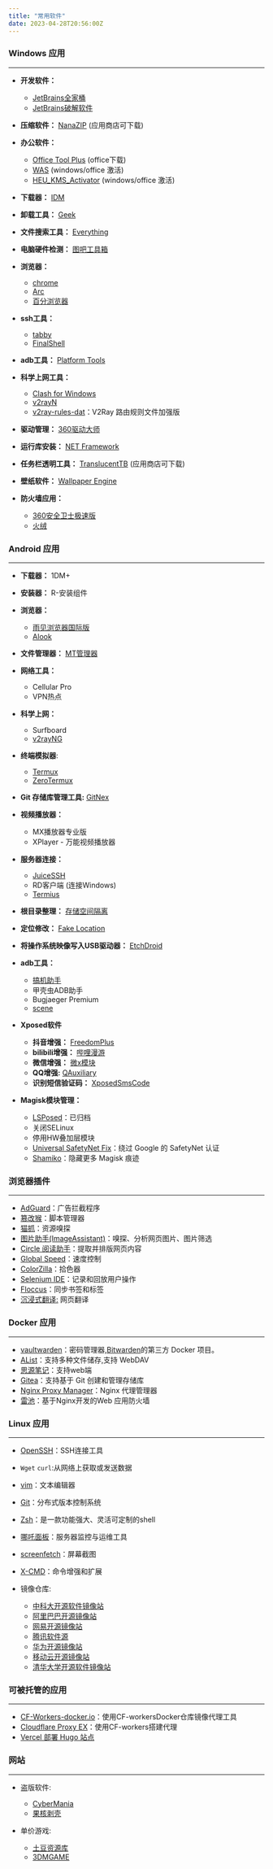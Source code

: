 ```yaml
---
title: "常用软件"
date: 2023-04-28T20:56:00Z
---
```

### Windows 应用

---

* **开发软件：**

  * [JetBrains全家桶](https://www.jetbrains.com/zh-cn/products/)
  * [JetBrains破解软件](https://linux.do/t/topic/115562)
* **压缩软件：** [NanaZIP](https://github.com/M2Team/NanaZip)  (应用商店可下载)
* **办公软件：**

  * [Office Tool Plus](https://otp.landian.vip/zh-cn/download.html) (office下载)
  * [WAS](https://github.com/massgravel/Microsoft-Activation-Scripts) (windows/office 激活)
  * [HEU_KMS_Activator](https://github.com/zbezj/HEU_KMS_Activator/releases) (windows/office 激活)
* **下载器：** ​[IDM](https://www.internetdownloadmanager.com/)
* **卸载工具：** ​[Geek](https://geekuninstaller.com/)
* **文件搜索工具：** ​[Everything](https://www.voidtools.com/downloads/)
* **电脑硬件检测：** ​[图吧工具箱](http://www.tbtool.cn/)
* **浏览器：**

  * [chrome](https://www.google.com/chrome/)
  * [Arc](https://arc.net/)
  * [百分浏览器](https://www.centbrowser.cn/)
* **ssh工具：**

  * [tabby](https://github.com/Eugeny/tabby/tree/master)
  * [FinalShell](http://www.hostbuf.com/)
* **adb工具：** ​[Platform Tools](https://developer.android.com/tools/releases/platform-tools?hl=zh-cn)
* **科学上网工具：**

  * [Clash for Windows](https://github.com/Z-Siqi/Clash-for-Windows_Chinese/releases)
  * [v2rayN](https://github.com/2dust/v2rayN/releases/)
  * [v2ray-rules-dat](https://github.com/Loyalsoldier/v2ray-rules-dat)：V2Ray 路由规则文件加强版
* **驱动管理：** [360驱动大师](http://dm.weishi.360.cn/home.html)
* **运行库安装：** [NET Framework](https://dotnet.microsoft.com/zh-cn/download/dotnet-framework)
* **任务栏透明工具：** ​[TranslucentTB](https://github.com/TranslucentTB/TranslucentTB#start-of-content)  (应用商店可下载)
* **壁纸软件：** ​[Wallpaper Engine](https://store.steampowered.com/app/431960/Wallpaper_Engine/)
* **防火墙应用：**

  * [360安全卫士极速版](https://weishi.360.cn/jisu/)
  * [火绒](https://www.huorong.cn/)

### Android 应用

---

* **下载器：**  1DM+
* **安装器：**  R-安装组件
* **浏览器：**

  * [雨见浏览器国际版](https://yjllq.com/)
  * [Alook](https://www.alookweb.com/)
* **文件管理器：** [MT管理器](https://mt2.cn/)
* **网络工具：**

  * Cellular Pro
  * VPN热点
* **科学上网：**

  * Surfboard
  * [v2rayNG](https://github.com/2dust/v2rayNG/releases)
* **终端模拟器**:

  * [Termux](https://termux.dev/)
  * [ZeroTermux](https://github.com/hanxinhao000/ZeroTermux)
* **Git 存储库管理工具:**     [GitNex](https://gitnex.com/)
* **视频播放器：**

  * MX播放器专业版
  * XPlayer - 万能视频播放器
* **服务器连接：**

  * [JuiceSSH](https://juicessh.com/)
  * RD客户端 (连接Windows)
  * [Termius](https://termius.com/)
* **根目录整理：** ​[存储空间隔离](https://sr.rikka.app/)
* **定位修改：** ​[Fake Location](https://github.com/Lerist/FakeLocation)
* **将操作系统映像写入USB驱动器：** ​[EtchDroid](https://github.com/EtchDroid/EtchDroid)
* **adb工具：**

  * [搞机助手](https://gjzsr.com/)
  * 甲壳虫ADB助手
  * Bugjaeger Premium
  * [scene](https://github.com/kdrag0n/safetynet-fix/releases)
* **Xposed软件**

  * **抖音增强：** [FreedomPlus](https://github.com/Xposed-Modules-Repo/io.github.fplus)
  * **bilibili增强：** [哔哩漫游](https://github.com/yujincheng08/BiliRoaming)
  * **微信增强：** [微x模块](https://github.com/Xposed-Modules-Repo/com.fkzhang.wechatxposed)
  * **QQ增强:**     [QAuxiliary](https://github.com/Xposed-Modules-Repo/io.github.qauxv)
  * **识别短信验证码：** [XposedSmsCode](https://github.com/Xposed-Modules-Repo/com.github.tianma8023.xposed.smscode)
* **Magisk模块管理：**

  * [LSPosed](https://github.com/LSPosed/LSPosed)：已归档
  * 关闭SELinux
  * 停用HW叠加层模块
  * [Universal SafetyNet Fix](https://github.com/kdrag0n/safetynet-fix)：绕过 Google 的 SafetyNet 认证
  * [Shamiko](https://github.com/LSPosed/LSPosed.github.io/releases)：隐藏更多 Magisk 痕迹

### 浏览器插件

---

* [AdGuard](https://adguard.com/zh_cn/adguard-browser-extension/overview.html)：广告拦截程序
* [篡改猴](https://www.tampermonkey.net/index.php?browser=chrome&locale=zh)：脚本管理器
* [猫抓](https://o2bmm.gitbook.io/cat-catch)：资源嗅探
* [图片助手(ImageAssistant)](https://www.pullywood.com/ImageAssistant/)：嗅探、分析网页图片、图片筛选
* [Circle 阅读助手](http://www.circlereader.com/)：提取并排版网页内容
* [Global Speed](https://chrome.google.com/webstore/detail/global-speed/jpbjcnkcffbooppibceonlgknpkniiff?hl=zh-CN)：速度控制
* [ColorZilla](https://www.colorzilla.com/zh-cn/)：拾色器
* [Selenium IDE](https://www.selenium.dev/zh-cn/documentation/ide/)：记录和回放用户操作
* [Floccus](https://floccus.org/download)：同步书签和标签
* [沉浸式翻译:](https://immersivetranslate.com/) 网页翻译

### Docker 应用

---

* [vaultwarden](https://github.com/dani-garcia/vaultwarden)：密码管理器,[Bitwarden](https://bitwarden.com/)的第三方 Docker 项目。
* [AList](https://alist.nn.ci/zh/)：支持多种文件储存,支持 WebDAV
* [思源笔记](https://b3log.org/siyuan/)：支持web端
* [Gitea](https://about.gitea.com/)：支持基于 Git 创建和管理存储库
* [Nginx Proxy Manager](https://nginxproxymanager.com/)：Nginx 代理管理器
* [雷池](https://waf-ce.chaitin.cn/)：基于Nginx开发的Web 应用防火墙

### Linux 应用

---

* [OpenSSH](https://www.openssh.com/)：SSH连接工具
* `Wget` `curl`:从网络上获取或发送数据
* [vim](https://www.vim.org/)：文本编辑器
* [Git](https://git-scm.com/)：分布式版本控制系统
* [Zsh](https://www.zsh.org/)：是一款功能强大、灵活可定制的shell
* [哪吒面板](https://nezha.wiki/)：服务器监控与运维工具
* [screenfetch](https://github.com/KittyKatt/screenFetch)：屏幕截图
* [X-CMD](https://cn.x-cmd.com/)：命令增强和扩展
* 镜像仓库:

  * [中科大开源软件镜像站](https://mirrors.ustc.edu.cn/)
  * [阿里巴巴开源镜像站](https://developer.aliyun.com/mirror/)
  * [网易开源镜像站](https://mirrors.163.com/)
  * [腾讯软件源](https://mirrors.cloud.tencent.com/)
  * [华为开源镜像站](https://mirrors.huaweicloud.com/home)
  * [移动云开源镜像站](https://mirrors.cmecloud.cn/)
  * [清华大学开源软件镜像站](https://mirrors.tuna.tsinghua.edu.cn/)

### 可被托管的应用

---

* [CF-Workers-docker.io](https://github.com/cmliu/CF-Workers-docker.io)：使用CF-workersDocker仓库镜像代理工具
* [Cloudflare Proxy EX](https://github.com/1234567yang/cf-proxy-ex)：使用CF-workers搭建代理
* [Vercel 部署 Hugo 站点](https://vercel.com/guides/deploying-hugo-with-vercel)

### 网站

---

* 盗版软件:

  * [CyberMania](https://www.cybermania.ws/)
  * [果核剥壳](https://www.ghxi.com/)
* 单价游戏:

  * [土豆资源库](http://tdtd.chat/index)
  * [3DMGAME](https://bbs.3dmgame.com/forum.php)
